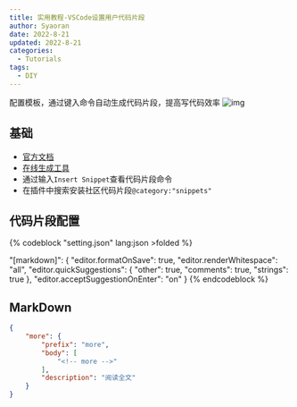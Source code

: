```yaml
---
title: 实用教程-VSCode设置用户代码片段
author: Syaoran
date: 2022-8-21
updated: 2022-8-21
categories: 
  - Tutorials
tags: 
  - DIY
---
```


配置模板，通过键入命令自动生成代码片段，提高写代码效率
![img](https://code.visualstudio.com/assets/docs/editor/userdefinedsnippets/ajax-snippet.gif)

<!--more -->

## 基础
- [官方文档](https://code.visualstudio.com/docs/editor/userdefinedsnippets)
- [在线生成工具](https://snippet-generator.app/)
- 通过输入`Insert Snippet`查看代码片段命令
- 在插件中搜索安装社区代码片段`@category:"snippets"`

## 代码片段配置

{% codeblock "setting.json" lang:json >folded %}

"[markdown]": {
    "editor.formatOnSave": true,
    "editor.renderWhitespace": "all",
    "editor.quickSuggestions": {
        "other": true,
        "comments": true,
        "strings": true
    },
    "editor.acceptSuggestionOnEnter": "on"
}
{% endcodeblock %}

## MarkDown

```json
{
    "more": {
		"prefix": "more",
		"body": [
			"<!-- more -->"
		],
		"description": "阅读全文"
	}
}
```
